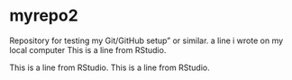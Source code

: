# myrepo2
Repository for testing my Git/GitHub setup” or similar.
a line i wrote on my local computer
This is a line from RStudio.

This is a line from RStudio.
This is a line from RStudio.